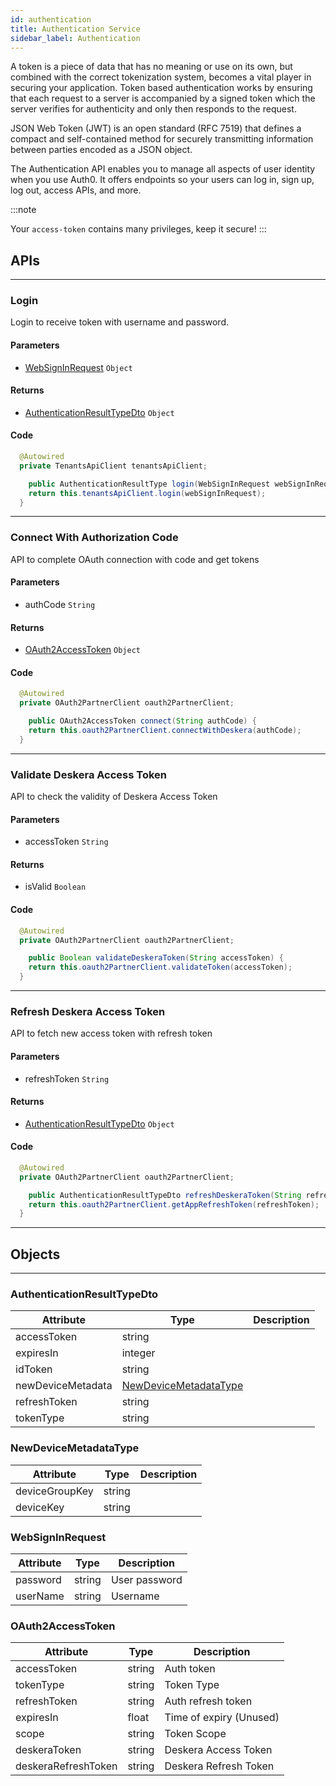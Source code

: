```yaml
---
id: authentication
title: Authentication Service
sidebar_label: Authentication
---
```

A token is a piece of data that has no meaning or use on its own, but combined with the correct tokenization system, becomes a vital player in securing your application. Token based authentication works by ensuring that each request to a server is accompanied by a signed token which the server verifies for authenticity and only then responds to the request.

JSON Web Token (JWT) is an open standard (RFC 7519) that defines a compact and self-contained method for securely transmitting information between parties encoded as a JSON object. 

The Authentication API enables you to manage all aspects of user identity when you use Auth0. It offers endpoints so your users can log in, sign up, log out, access APIs, and more.

:::note

Your `access-token` contains many privileges, keep it secure!
:::

## APIs
---
### Login
Login to receive token with username and password.

#### Parameters
- [WebSignInRequest](#websigninrequest) `Object`
#### Returns
- [AuthenticationResultTypeDto](#authenticationresulttypedto) `Object`

#### Code

```java
  @Autowired
  private TenantsApiClient tenantsApiClient;

    public AuthenticationResultType login(WebSignInRequest webSignInRequest){
    return this.tenantsApiClient.login(webSignInRequest);
  }
```
---

### Connect With Authorization Code
API to complete OAuth connection with code and get tokens

#### Parameters
- authCode `String`
#### Returns
- [OAuth2AccessToken](#oauth2accesstoken) `Object`

#### Code

```java
  @Autowired
  private OAuth2PartnerClient oauth2PartnerClient;

    public OAuth2AccessToken connect(String authCode) {
    return this.oauth2PartnerClient.connectWithDeskera(authCode);
  }
```
---

### Validate Deskera Access Token
API to check the validity of Deskera Access Token

#### Parameters
- accessToken `String`
#### Returns
- isValid `Boolean`

#### Code

```java
  @Autowired
  private OAuth2PartnerClient oauth2PartnerClient;

    public Boolean validateDeskeraToken(String accessToken) {
    return this.oauth2PartnerClient.validateToken(accessToken);
  }
```
---

### Refresh Deskera Access Token
API to fetch new access token with refresh token

#### Parameters
- refreshToken `String`
#### Returns
- [AuthenticationResultTypeDto](#authenticationresulttypedto) `Object`

#### Code

```java
  @Autowired
  private OAuth2PartnerClient oauth2PartnerClient;

    public AuthenticationResultTypeDto refreshDeskeraToken(String refreshToken) {
    return this.oauth2PartnerClient.getAppRefreshToken(refreshToken);
  }
```
---

## Objects
---

### AuthenticationResultTypeDto

| Attribute | Type | Description |
| ---- | ---- | ----------- |
| accessToken | string |  |
| expiresIn | integer |  |
| idToken | string |  |
| newDeviceMetadata | [NewDeviceMetadataType](#newdevicemetadatatype) |  |
| refreshToken | string |  |
| tokenType | string |  |

### NewDeviceMetadataType

| Attribute | Type | Description |
| ---- | ---- | ----------- |
| deviceGroupKey | string |  |
| deviceKey | string |  |

### WebSignInRequest

| Attribute | Type | Description |
| ---- | ---- | ----------- |
| password | string | User password |
| userName | string | Username |

### OAuth2AccessToken

| Attribute | Type | Description |
| ---- | ---- | ----------- |
| accessToken | string | Auth token |
| tokenType | string | Token Type |
| refreshToken | string | Auth refresh token |
| expiresIn | float | Time of expiry (Unused) |
| scope | string | Token Scope |
| deskeraToken | string | Deskera Access Token |
| deskeraRefreshToken | string | Deskera Refresh Token |
